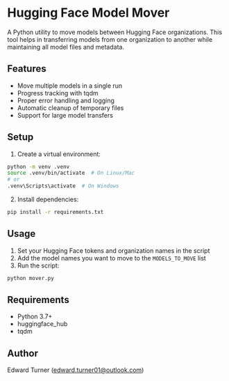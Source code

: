 # Hugging Face Model Mover

A Python utility to move models between Hugging Face organizations. This tool helps in transferring models from one organization to another while maintaining all model files and metadata.

## Features

- Move multiple models in a single run
- Progress tracking with tqdm
- Proper error handling and logging
- Automatic cleanup of temporary files
- Support for large model transfers

## Setup

1. Create a virtual environment:
```bash
python -m venv .venv
source .venv/bin/activate  # On Linux/Mac
# or
.venv\Scripts\activate  # On Windows
```

2. Install dependencies:
```bash
pip install -r requirements.txt
```

## Usage

1. Set your Hugging Face tokens and organization names in the script
2. Add the model names you want to move to the `MODELS_TO_MOVE` list
3. Run the script:
```bash
python mover.py
```

## Requirements

- Python 3.7+
- huggingface_hub
- tqdm

## Author

Edward Turner (edward.turner01@outlook.com)